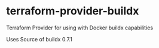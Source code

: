 # terraform-provider-buildx
Terraform Provider for using with Docker buildx capabilities

Uses Source of buildx 0.7.1
